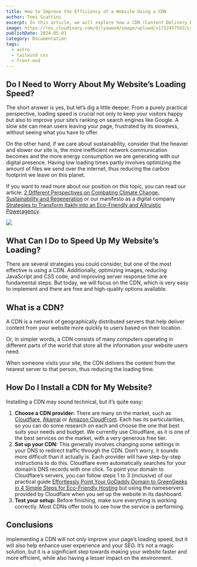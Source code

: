 ```yaml
---
title: How to Improve the Efficiency of a Website Using a CDN
author: Tomi Scattini
excerpt: In this article, we will explore how a CDN (Content Delivery Network) can be one of the most efficient options for improving your website’s loading speed. We will understand everything from why you should care about your site’s speed to how to install a free CDN step by step.
image: https://res.cloudinary.com/djlyawea4/image/upload/v1732457582/Lydiob7%20Website/blog/how-to-improve-the-efficiency-of-a-website-using-a-cdn/y7sec4cjlywkdgt9p6c6.webp
publishDate: 2024-05-01
category: Documentation
tags:
  - astro
  - tailwind css
  - front-end
---
```


## Do I Need to Worry About My Website’s Loading Speed?

The short answer is yes, but let’s dig a little deeper. From a purely practical perspective, loading speed is crucial not only to keep your visitors happy but also to improve your site’s ranking on search engines like Google. A slow site can mean users leaving your page, frustrated by its slowness, without seeing what you have to offer.

On the other hand, if we care about sustainability, consider that the heavier and slower our site is, the more inefficient network communication becomes and the more energy consumption we are generating with our digital presence. Having low loading times partly involves optimizing the amount of files we send over the internet, thus reducing the carbon footprint we leave on this planet.

If you want to read more about our position on this topic, you can read our article: [2 Different Perspectives on Combating Climate Change: Sustainability and Regeneration](https://itakhidigital.com/en/strategies-sustainability-regeneration/) or our manifesto as a digital company [Strategies to Transform Itakhi into an Eco-Friendly and Altruistic Poweragency](https://itakhidigital.com/en/strategies-to-transform-itakhi-into-an-eco-friendly-and-altruistic-poweragency/).

![](https://res.cloudinary.com/djlyawea4/image/upload/v1732457582/Lydiob7%20Website/blog/how-to-improve-the-efficiency-of-a-website-using-a-cdn/y7sec4cjlywkdgt9p6c6.webp)

## What Can I Do to Speed Up My Website’s Loading?

There are several strategies you could consider, but one of the most effective is using a CDN. Additionally, optimizing images, reducing JavaScript and CSS code, and improving server response time are fundamental steps. But today, we will focus on the CDN, which is very easy to implement and there are free and high-quality options available.

## What is a CDN?

A CDN is a network of geographically distributed servers that help deliver content from your website more quickly to users based on their location.

Or, in simpler words, a CDN consists of many computers operating in different parts of the world that store all the information your website users need.

When someone visits your site, the CDN delivers the content from the nearest server to that person, thus reducing the loading time.

## How Do I Install a CDN for My Website?

Installing a CDN may sound technical, but it’s quite easy:

1.  **Choose a CDN provider:** There are many on the market, such as [Cloudflare](https://cloudflare.com), [Akamai](https://www.akamai.com/) or [Amazon CloudFront](https://aws.amazon.com/cloudfront/). Each has its particularities, so you can do some research on each and choose the one that best suits your needs and budget. We currently use Cloudflare, as it is one of the best services on the market, with a very generous free tier.
2.  **Set up your CDN:** This generally involves changing some settings in your DNS to redirect traffic through the CDN. Don’t worry, it sounds more difficult than it actually is. Each provider will have step-by-step instructions to do this. Cloudflare even automatically searches for your domain’s DNS records with one click. To point your domain to Cloudflare’s servers, you can follow steps 1 to 3 (inclusive) of our practical guide [Effortlessly Point Your GoDaddy Domain to GreenGeeks in 4 Simple Steps for Eco-Friendly Hosting](https://itakhidigital.com/en/point-your-domain-from-godaddy-to-greengeeks/) but using the nameservers provided by Cloudflare when you set up the website in its dashboard.
3.  **Test your setup:** Before finishing, make sure everything is working correctly. Most CDNs offer tools to see how the service is performing.

## Conclusions

Implementing a CDN will not only improve your page’s loading speed, but it will also help enhance user experience and your SEO. It’s not a magic solution, but it is a significant step towards making your website faster and more efficient, while also having a lesser impact on the environment.

